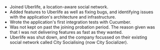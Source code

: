 - Joined Uberlife, a location-aware social network.
- Added features to Uberlife as well as fixing bugs, and identifying issues with the application's architecture and infrastructure.
- Wrote the application's first integration tests with Cucumber.
- Was not kept on past the joining probation period. The reason given was that I was not delivering features as fast as they wanted.
- Uberlife was shut down, and the company focussed on their existing social network called City Socialising (now City Socializer).